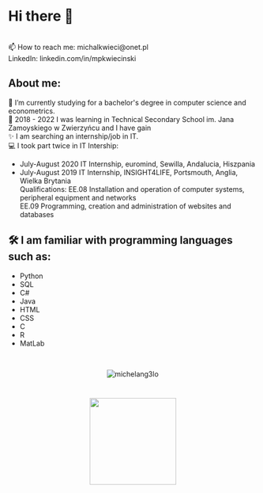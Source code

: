 # Hi there 👋

 <br />
📫 How to reach me: michalkwieci@onet.pl
 <br />
LinkedIn: linkedin.com/in/mpkwiecinski
 <br />

## About me:
🔭 I’m currently studying for a bachelor's degree in computer science and econometrics. <br />
:school: 2018 - 2022 I was learning in Technical Secondary School im. Jana Zamoyskiego w Zwierzyńcu and I have gain  <br />
✨ I am searching an internship/job in IT.<br />
:computer: I took part twice in IT Intership:
* July-August 2020 IT Internship, euromind, Sewilla, Andalucia, Hiszpania
* July-August 2019 IT Internship, INSIGHT4LIFE, Portsmouth, Anglia, Wielka Brytania <br />
Qualifications:
EE.08 Installation and operation of computer systems, peripheral equipment and networks <br />
EE.09 Programming, creation and administration of websites and databases <br />


## 🛠 I am familiar with programming languages such as:
* Python
* SQL
* C#
* Java
* HTML
* CSS
* C
* R
* MatLab
<br />



<div align='center'>
<p align='center'>
   <img src="https://github-readme-stats.vercel.app/api/top-langs?username=michelang3lo&show_icons=true&locale=en&layout=compact" alt="michelang3lo" />
</p>
</div>


<div align="center" style="margin: 40px 0">
   <a href="https://github.com/MichelAng3lo/github-profile-views-counter">
       <img width="175px" src="https://komarev.com/ghpvc/?username=MichelAng3lo&color=DE002D">
   </a>
</div>

